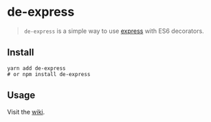 # de-express

> `de-express` is a simple way to use [express](http://expressjs.com/) with ES6 decorators.

## Install

```shell
yarn add de-express
# or npm install de-express
```

## Usage

Visit the [wiki](https://github.com/htdangkhoa/de-express/wiki).
